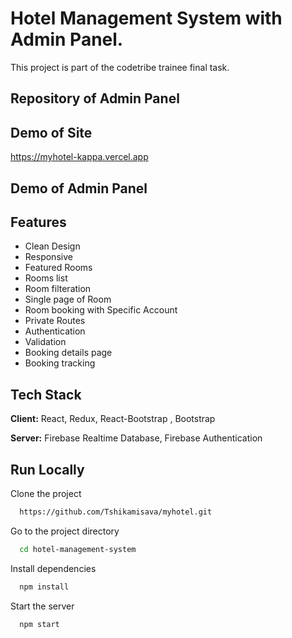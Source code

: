 
# Hotel Management System with Admin Panel.

This project is part of the codetribe trainee final task. 

## Repository of Admin Panel

## Demo of Site
https://myhotel-kappa.vercel.app

## Demo of Admin Panel



## Features

- Clean Design
- Responsive
- Featured Rooms
- Rooms list
- Room filteration
- Single page of Room
- Room booking with Specific Account
- Private Routes
- Authentication
- Validation
- Booking details page
- Booking tracking





## Tech Stack

**Client:** React, Redux, React-Bootstrap , Bootstrap

**Server:** Firebase Realtime Database, Firebase Authentication


## Run Locally

Clone the project

```bash
  https://github.com/Tshikamisava/myhotel.git
```

Go to the project directory

```bash
  cd hotel-management-system
```

Install dependencies

```bash
  npm install
```

Start the server

```bash
  npm start
```

